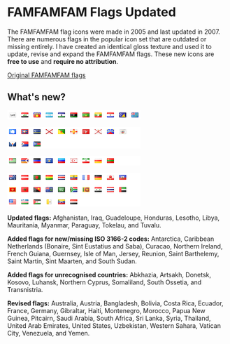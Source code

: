 # FAMFAMFAM Flags Updated

The FAMFAMFAM flag icons were made in 2005 and last updated in 2007. There are numerous flags in the popular icon set that are outdated or missing entirely. I have created an identical gloss texture and used it to update, revise and expand the FAMFAMFAM flags. These new icons are **free to use** and **require no attribution**.

[Original FAMFAMFAM flags](http://famfamfam.com/lab/icons/flags/)

## What's new?

![Updated](https://github.com/shoal3/famfamfam-flags-updated/blob/main/images/updated.png?raw=true)

![Missing ISO](https://github.com/shoal3/famfamfam-flags-updated/blob/main/images/missing_iso.png?raw=true)

![Unrecognised](https://github.com/shoal3/famfamfam-flags-updated/blob/main/images/unrecognised.png?raw=true)

![Revised](https://github.com/shoal3/famfamfam-flags-updated/blob/main/images/revised.png?raw=true)

**Updated flags:** Afghanistan, Iraq, Guadeloupe, Honduras, Lesotho, Libya, Mauritania, Myanmar, Paraguay, Tokelau, and Tuvalu.

**Added flags for new/missing ISO 3166-2 codes:** Antarctica, Caribbean Netherlands (Bonaire, Sint Eustatius and Saba), Curacao, Northern Ireland, French Guiana, Guernsey, Isle of Man, Jersey, Reunion, Saint Barthelemy, Saint Martin, Sint Maarten, and South Sudan.

**Added flags for unrecognised countries:** Abkhazia, Artsakh, Donetsk, Kosovo, Luhansk, Northern Cyprus, Somaliland, South Ossetia, and Transnistria.

**Revised flags:** Australia, Austria, Bangladesh, Bolivia, Costa Rica, Ecuador, France, Germany, Gibraltar, Haiti, Montenegro, Morocco, Papua New Guinea, Pitcairn, Saudi Arabia, South Africa, Sri Lanka, Syria, Thailand, United Arab Emirates, United States, Uzbekistan, Western Sahara, Vatican City, Venezuela, and Yemen.
